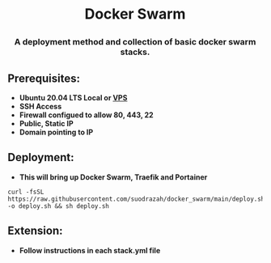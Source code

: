 # <p align="center">Docker Swarm</p>
### <p align="center">A deployment method and collection of basic docker swarm stacks.</p>

## Prerequisites:
* **Ubuntu 20.04 LTS Local or [VPS](https://ca.ovh.com/au/order/vps/)**
* **SSH Access**
* **Firewall configued to allow 80, 443, 22**
* **Public, Static IP**
* **Domain pointing to IP**

## Deployment:
* **This will bring up Docker Swarm, Traefik and Portainer**
```
curl -fsSL https://raw.githubusercontent.com/suodrazah/docker_swarm/main/deploy.sh -o deploy.sh && sh deploy.sh
```

## Extension:
* **Follow instructions in each stack.yml file**
